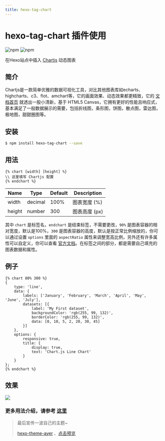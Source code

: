 ```yaml
---
title: hexo-tag-chart
---
```

# hexo-tag-chart 插件使用

![npm](https://img.shields.io/npm/v/hexo-tag-chart)
![npm](https://img.shields.io/npm/dt/hexo-tag-chart)

在Hexo站点中插入 [Chartjs](https://www.chartjs.org/) 动态图表

## 简介

Chartjs是一款简单优雅的数据可视化工具，对比其他图表库如echarts、highcharts、c3、flot、amchart等，它的画面效果、动态效果都更精致，它的 [文档首页](https://chartjs.bootcss.com/) 就透出一股小清新，基于 HTML5 Canvas，它拥有更好的性能且响应式，基本满足了一般数据展示的需要，包括折线图，条形图，饼图，散点图，雷达图，极地图，甜甜圈图等。

## 安装 

```bash
$ npm install hexo-tag-chart --save
```

## 用法

```
{% chart [width] [height] %}
\\ 这里填写 Chartjs 配置
{% endchart %}
```

|  Name   | Type  | Default  | Description  |
|  ----  | ----  | ----  | ----  |
| width  | decimal | 100% | 图表宽度 (%)  |
| height  | number | 300 | 图表高度 (px) |

其中 `chart` 是标签名，`endchart` 是结束标签，不需要更改，`90%` 是图表容器的相对宽度，默认是100%，`300` 是图表容器的高度，默认是按正常比例缩放的，你可以通过设置 `options` 里面的 `aspectRatio` 属性来调整宽高比例，另外还有许多属性可以自定义，你可以查看 [官方文档](https://www.chartjs.org/docs/latest/general/responsive.html)。在标签之间的部分，都是需要自己填充的图表数据和属性。

## 例子

```
{% chart 80% 300 %}
{
    type: 'line',
    data: {
        labels: ['January', 'February', 'March', 'April', 'May', 'June', 'July'],
        datasets: [{
            label: 'My First dataset',
            backgroundColor: 'rgb(255, 99, 132)',
            borderColor: 'rgb(255, 99, 132)',
            data: [0, 10, 5, 2, 20, 30, 45]
        }]
    },
    options: {
        responsive: true,
        title: {
            display: true,
            text: 'Chart.js Line Chart'
        }
    }
};
{% endchart %}
```

## 效果

![](@img/3/3-8/1.jpg)

### 更多用法介绍，请参考 [这里](https://shen-yu.gitee.io/2020/chartjs/) 

> 最后宣传一波自己的主题~
>
> [hexo-theme-ayer](https://github.com/Shen-Yu/hexo-theme-ayer) 、[点击预览](https://shen-yu.gitee.io/)